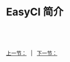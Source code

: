 # EasyCI 简介

<br/><br/><br/>

<div id="bom">
    <a href="">上一节：</a>
    &nbsp;&nbsp;|&nbsp;&nbsp;
    <a href="">下一节：</a>
</div>

<link rel="stylesheet" rev="stylesheet" href="easy-ci.css" type="text/css"/> 